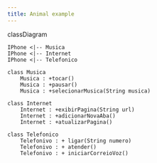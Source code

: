 ```yaml
---
title: Animal example
---
```


classDiagram

    IPhone <|-- Musica
    IPhone <|-- Internet
    IPhone <|-- Telefonico
        
    class Musica
        Musica : +tocar()
        Musica : +pausar()
        Musica : +selecionarMusica(String musica)

    class Internet
        Internet : +exibirPagina(String url)
        Internet : +adicionarNovaAba()
        Internet : +atualizarPagina()

    class Telefonico
        Telefonivo : + ligar(String numero)
        Telefonivo : + atender()
        Telefonivo : + iniciarCorreioVoz()
